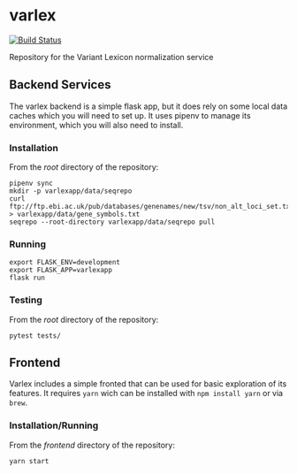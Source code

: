 # varlex
[![Build Status](https://travis-ci.org/cancervariants/varlex.svg?branch=master)](https://travis-ci.org/cancervariants/varlex)

Repository for the Variant Lexicon normalization service


## Backend Services

The varlex backend is a simple flask app, but it does rely on some local data caches which you will need to set up. It uses pipenv to manage its environment, which you will also need to install.

### Installation
From the _root_ directory of the repository:
```
pipenv sync
mkdir -p varlexapp/data/seqrepo
curl ftp://ftp.ebi.ac.uk/pub/databases/genenames/new/tsv/non_alt_loci_set.txt > varlexapp/data/gene_symbols.txt
seqrepo --root-directory varlexapp/data/seqrepo pull
```

### Running
```
export FLASK_ENV=development
export FLASK_APP=varlexapp
flask run
```

### Testing
From the _root_ directory of the repository:
```
pytest tests/
```

## Frontend

Varlex includes a simple fronted that can be used for basic exploration of its features. It requires `yarn` wich can be installed with `npm install yarn` or via `brew`.

### Installation/Running
From the _frontend_ directory of the repository:
```
yarn start
```
